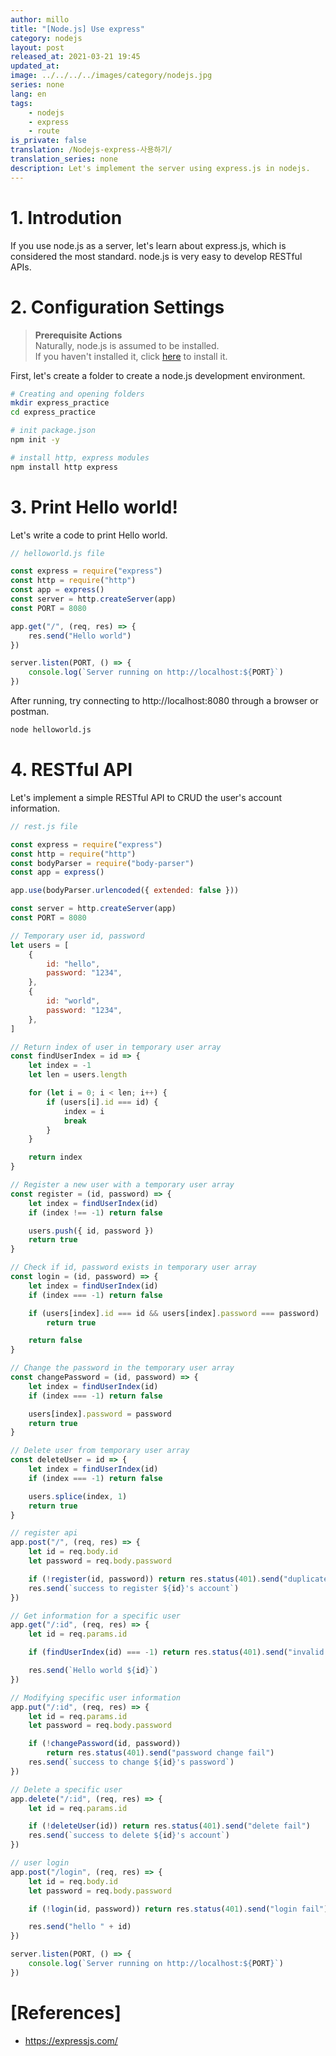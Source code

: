 ```yaml
---
author: millo
title: "[Node.js] Use express"
category: nodejs
layout: post
released_at: 2021-03-21 19:45
updated_at:
image: ../../../../images/category/nodejs.jpg
series: none
lang: en
tags:
    - nodejs
    - express
    - route
is_private: false
translation: /Nodejs-express-사용하기/
translation_series: none
description: Let's implement the server using express.js in nodejs.
---
```


# 1. Introdution

If you use node.js as a server, let's learn about express.js, which is considered the most standard. node.js is very easy to develop RESTful APIs.

# 2. Configuration Settings

> **Prerequisite Actions** <br/>
> Naturally, node.js is assumed to be installed. <br/>
> If you haven't installed it, click [here](https://nodejs.org/en/download/) to install it.

First, let's create a folder to create a node.js development environment.

```bash
# Creating and opening folders
mkdir express_practice
cd express_practice

# init package.json
npm init -y

# install http, express modules
npm install http express
```

# 3. Print Hello world!

Let's write a code to print Hello world.

```js
// helloworld.js file

const express = require("express")
const http = require("http")
const app = express()
const server = http.createServer(app)
const PORT = 8080

app.get("/", (req, res) => {
    res.send("Hello world")
})

server.listen(PORT, () => {
    console.log(`Server running on http://localhost:${PORT}`)
})
```

After running, try connecting to http://localhost:8080 through a browser or postman.

```bash
node helloworld.js
```

# 4. RESTful API

Let's implement a simple RESTful API to CRUD the user's account information.

```js
// rest.js file

const express = require("express")
const http = require("http")
const bodyParser = require("body-parser")
const app = express()

app.use(bodyParser.urlencoded({ extended: false }))

const server = http.createServer(app)
const PORT = 8080

// Temporary user id, password
let users = [
    {
        id: "hello",
        password: "1234",
    },
    {
        id: "world",
        password: "1234",
    },
]

// Return index of user in temporary user array
const findUserIndex = id => {
    let index = -1
    let len = users.length

    for (let i = 0; i < len; i++) {
        if (users[i].id === id) {
            index = i
            break
        }
    }

    return index
}

// Register a new user with a temporary user array
const register = (id, password) => {
    let index = findUserIndex(id)
    if (index !== -1) return false

    users.push({ id, password })
    return true
}

// Check if id, password exists in temporary user array
const login = (id, password) => {
    let index = findUserIndex(id)
    if (index === -1) return false

    if (users[index].id === id && users[index].password === password)
        return true

    return false
}

// Change the password in the temporary user array
const changePassword = (id, password) => {
    let index = findUserIndex(id)
    if (index === -1) return false

    users[index].password = password
    return true
}

// Delete user from temporary user array
const deleteUser = id => {
    let index = findUserIndex(id)
    if (index === -1) return false

    users.splice(index, 1)
    return true
}

// register api
app.post("/", (req, res) => {
    let id = req.body.id
    let password = req.body.password

    if (!register(id, password)) return res.status(401).send("duplicate id")
    res.send(`success to register ${id}'s account`)
})

// Get information for a specific user
app.get("/:id", (req, res) => {
    let id = req.params.id

    if (findUserIndex(id) === -1) return res.status(401).send("invalid id")

    res.send(`Hello world ${id}`)
})

// Modifying specific user information
app.put("/:id", (req, res) => {
    let id = req.params.id
    let password = req.body.password

    if (!changePassword(id, password))
        return res.status(401).send("password change fail")
    res.send(`success to change ${id}'s password`)
})

// Delete a specific user
app.delete("/:id", (req, res) => {
    let id = req.params.id

    if (!deleteUser(id)) return res.status(401).send("delete fail")
    res.send(`success to delete ${id}'s account`)
})

// user login
app.post("/login", (req, res) => {
    let id = req.body.id
    let password = req.body.password

    if (!login(id, password)) return res.status(401).send("login fail")

    res.send("hello " + id)
})

server.listen(PORT, () => {
    console.log(`Server running on http://localhost:${PORT}`)
})
```

# [References]

-   https://expressjs.com/
